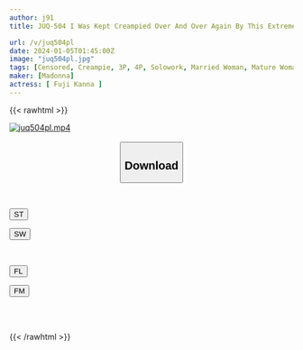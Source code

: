 ```yaml
---
author: j91
title: JUQ-504 I Was Kept Creampied Over And Over Again By This Extremely Evil Old Man Until I Became Pregnant... A Substitute Weekend Meat Urinal For My Beloved Husband. Fuji Plane

url: /v/juq504pl
date: 2024-01-05T01:45:00Z
image: "juq504pl.jpg"
tags: [Censored, Creampie, 3P, 4P, Solowork, Married Woman, Mature Woman	]
maker: [Madonna]
actress: [ Fuji Kanna ]
---
```



{{< rawhtml >}}

<div class="video" data-videoid="2L2klJxzaASRql">
    <a href="javascript:;">
        <img src="/v/juq504pl/juq504pl.jpg" width="WIDTH" height="HEIGHT" alt="juq504pl.mp4" loading="lazy">
    </a>
</div>

<script type="text/javascript" src="https://j91.asia/asset/on-demand-st.js"></script>

<br>
  <link rel="stylesheet" href="https://j91.asia/asset/bs5.css">
  
  <center>
  <button class="btn btn-primary" type="button" data-bs-toggle="collapse" data-bs-target=".multi-collapse" aria-expanded="false" aria-controls="multiCollapseExample1 multiCollapseExample2"><h2>Download</h2></button></center>
</p>
<div class="row">
  <div class="col">
    <div class="collapse multi-collapse" id="multiCollapseExample1">
      <div class="card card-body">
	      	      <br>
<div class="buttons">  
<p><a href="https://streamtape.to/v/2L2klJxzaASRql" target="_blank"><button class="btn-hover color-3"><i class="fa fa-download"></i> ST</button></a></p>
<p><a href="https://flaswish.com/460qu5flmx2b" target="_blank"><button class="btn-hover color-2"><i class="fa fa-download"></i> SW</button></a></p></div>
    </div>
  </div>
</div>
  <div class="col">
    <div class="collapse multi-collapse" id="multiCollapseExample2">
      <div class="card card-body">
	      <br>
<div class="buttons">
<p><a href="javascript:;" target="_blank"><button class="btn-hover color-9"><i class="fa fa-download"></i> FL</button></a></p>
<p><a href="javascript:;" target="_blank"><button class="btn-hover color-8"><i class="fa fa-download"></i> FM</button></a></p></div>
<br><br>
      </div>
    </div>
  </div>
</div>

{{< /rawhtml >}}